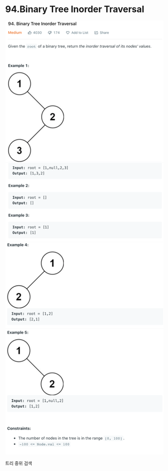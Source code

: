 # 94.Binary Tree Inorder Traversal

![](./Binary-Tree-Inorder-Traversal1.png)
![](./Binary-Tree-Inorder-Traversal2.png)
![](./Binary-Tree-Inorder-Traversal3.png)
![](./Binary-Tree-Inorder-Traversal4.png)

트리 중위 검색
